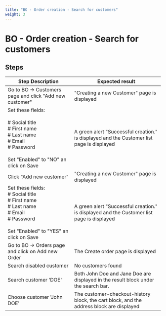 ```yaml
---
title: "BO - Order creation - Search for customers"
weight: 3
---
```


# BO - Order creation - Search for customers
## Steps
| Step Description | Expected result |
| ----- | ----- |
| Go to BO -> Customers page and click "Add new customer" | "Creating a new Customer" page is displayed |
| Set these fields:<br><br># Social title<br># First name<br># Last name<br># Email<br># Password<br><br>Set "Enabled" to "NO" an click on Save | A green alert "Successful creation." is displayed and the Customer list page is displayed |
| Click "Add new customer" | "Creating a new Customer" page is displayed |
| Set these fields:<br> # Social title<br> # First name<br> # Last name<br> # Email<br> # Password<br><br>Set "Enabled" to "YES" an click on Save | A green alert "Successful creation." is displayed and the Customer list page is displayed |
| Go to BO -> Orders page and click on Add new Order | The Create order page is displayed |
| Search disabled customer | No customers found |
| Search customer 'DOE' | Both John Doe and Jane Doe are displayed in the result block under the search bar. |
| Choose customer 'John DOE' | The customer-checkout-history block, the cart block, and the address block are displayed |
